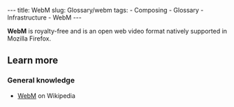 --- title: WebM slug: Glossary/webm tags: - Composing - Glossary - Infrastructure - WebM ---

**WebM** is royalty-free and is an open web video format natively supported in Mozilla Firefox.

## Learn more

### General knowledge

- [WebM](https://en.wikipedia.org/wiki/WebM) on Wikipedia
